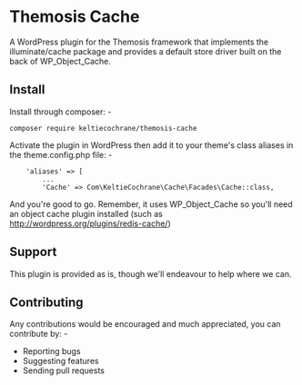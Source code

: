 Themosis Cache
==============

A WordPress plugin for the Themosis framework that implements the illuminate/cache
package and provides a default store driver built on the back of WP_Object_Cache.

Install
-------
Install through composer: -

`composer require keltiecochrane/themosis-cache`

Activate the plugin in WordPress then add it to your theme's class aliases in the theme.config.php file: -

```
    'aliases' => [
	    ...
	    'Cache' => Com\KeltieCochrane\Cache\Facades\Cache::class,
```

And you're good to go. Remember, it uses WP_Object_Cache so you'll need an object cache plugin installed (such as http://wordpress.org/plugins/redis-cache/)

Support
-------
This plugin is provided as is, though we'll endeavour to help where we can.

Contributing
------------
Any contributions would be encouraged and much appreciated, you can contribute by: -

* Reporting bugs
* Suggesting features
* Sending pull requests
